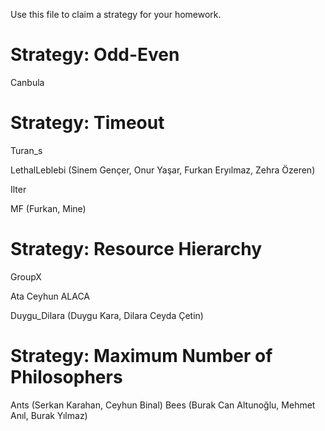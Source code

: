 Use this file to claim a strategy for your homework.

# Strategy: Odd-Even
Canbula

# Strategy: Timeout
Turan_s

LethalLeblebi (Sinem Gençer, Onur Yaşar, Furkan Eryılmaz, Zehra Özeren)

Ilter

MF (Furkan, Mine)

# Strategy: Resource Hierarchy
GroupX

Ata Ceyhun ALACA

Duygu_Dilara (Duygu Kara, Dilara Ceyda Çetin)

# Strategy: Maximum Number of Philosophers
Ants (Serkan Karahan, Ceyhun Binal) 
Bees (Burak Can Altunoğlu, Mehmet Anıl, Burak Yılmaz)
